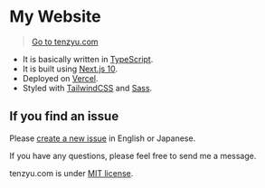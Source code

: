 # My Website

> [Go to tenzyu.com](https://tenzyu.com/)

- It is basically written in [TypeScript](https://www.typescriptlang.org/).
- It is built using [Next.js 10](https://nextjs.org/).
- Deployed on [Vercel](https://vercel.com/).
- Styled with [TailwindCSS](https://tailwindcss.com/) and [Sass](https://sass-lang.com/).

## If you find an issue

Please [create a new issue](https://github.com/tenzyu/tenzyu.com/issues/new/) in English or Japanese.

If you have any questions, please feel free to send me a message.

tenzyu.com is under [MIT license](https://github.com/tenzyu/tenzyu.com/blob/master/LICENSE).
